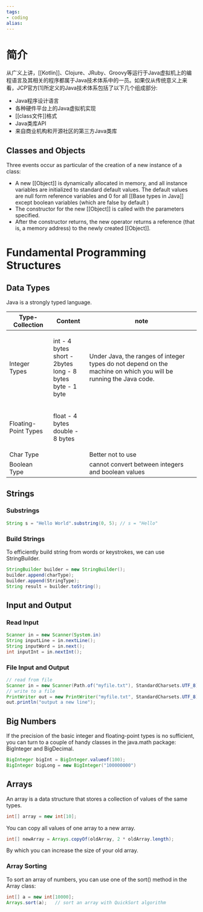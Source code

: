```yaml
---
tags:
- coding
alias:
---
```

# 简介 

从广义上讲，[[Kotlin]]、Clojure、JRuby、Groovy等运行于Java虚拟机上的编程语言及其相关的程序都属于Java技术体系中的一员。如果仅从传统意义上来看，JCP官方[1]所定义的Java技术体系包括了以下几个组成部分:

- Java程序设计语言
- 各种硬件平台上的Java虚拟机实现
- [[class文件]]格式
- Java类库API
- 来自商业机构和开源社区的第三方Java类库


## Classes and Objects 
Three events occur as particular of the creation of a new instance of a class:
- A new [[Object]] is dynamically allocated  in memory, and all instance variables are initialized to standard default values. The default values are null form reference variables and 0 for all [[Base types in Java]] except boolean variables (which are false by default )
- The constructor for the new [[Object]] is called with the parameters specified.
- After the constructor returns, the new operator returns a reference (that is, a memory address) to the newly created [[Object]].
# Fundamental Programming Structures

## Data Types

Java is a strongly typed language.

| Type-Collection      | Content                                                                   | note                                                                                                             |
| -------------------- | ------------------------------------------------------------------------- | ---------------------------------------------------------------------------------------------------------------- |
| Integer Types        | <p>int - 4 bytes<br>short - 2bytes<br>long - 8 bytes<br>byte - 1 byte</p> | Under Java, the ranges of integer types do not depend on the machine on which you will be running the Java code. |
| Floating-Point Types | <p>float - 4 bytes<br>double - 8 bytes</p>                                |                                                                                                                  |
| Char Type            |                                                                           | Better not to use                                                                                                |
| Boolean Type         |                                                                           | cannot convert between integers and boolean values                                                               |

## Strings

### Substrings

```java
String s = "Hello World".substring(0, 5); // s = "Hello"
```

### Build Strings

To efficiently build string from words or keystrokes, we can use StringBuilder.

```java
StringBuilder builder = new StringBuilder();
builder.append(charType);
builder.append(StringType);
String result = builder.toString();
```

## Input and Output

### Read Input

```java
Scanner in = new Scanner(System.in)
String inputLine = in.nextLine();
String inputWord = in.next();
int inputInt = in.nextInt();
```

### File Input and Output

```java
// read from file
Scanner in = new Scanner(Path.of("myfile.txt"), StandardCharsets.UTF_8);
// write to a file
PrintWriter out = new PrintWriter("myfile.txt", StandardCharsets.UTF_8);
out.println("output a new line");
```

## Big Numbers

If the precision of the basic integer and floating-point types is no sufficient, you can turn to a couple of handy classes in the java.math package: BigInteger and BigDecimal.

```java
BigInteger bigInt = BigInteger.valueof(100);
BigInteger bigLong = new BigInteger("100000000")
```

## Arrays

An array is a data structure that stores a collection of values of the same types.

```java
int[] array = new int[10];
```

You can copy all values of one array to a new array.

```java
int[] newArray = Arrays.copyOf(oldArray, 2 * oldArray.length);
```

By which you can increase the size of your old array.

### Array Sorting

To sort an array of numbers, you can use one of the sort() method in the Array class:

```java
int[] a = new int[10000];
Arrays.sort(a);   // sort an array with QuickSort algorithm
```
